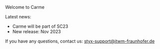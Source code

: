 Welcome to Carme

Latest news:

- Carme will be part of SC23
- New release: Nov 2023

If you have any questions, contact us:
styx-support@itwm-fraunhofer.de 
